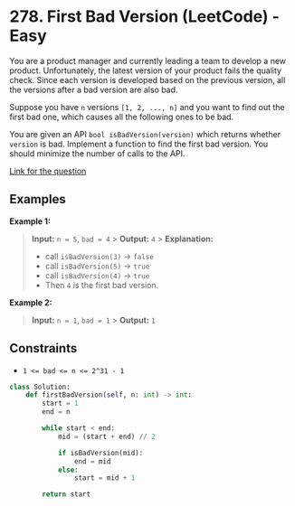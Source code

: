 # 278. First Bad Version (LeetCode) - Easy

You are a product manager and currently leading a team to develop a new product. Unfortunately, the latest version of your product fails the quality check. Since each version is developed based on the previous version, all the versions after a bad version are also bad.

Suppose you have `n` versions `[1, 2, ..., n]` and you want to find out the first bad one, which causes all the following ones to be bad.

You are given an API `bool isBadVersion(version)` which returns whether `version` is bad. Implement a function to find the first bad version. You should minimize the number of calls to the API.

[Link for the question](https://leetcode.com/problems/first-bad-version/)

## Examples

**Example 1:**

> **Input:** `n = 5`, `bad = 4` > **Output:** `4` > **Explanation:**
>
> - call `isBadVersion(3)` -> `false`
> - call `isBadVersion(5)` -> `true`
> - call `isBadVersion(4)` -> `true`
> - Then `4` is the first bad version.

**Example 2:**

> **Input:** `n = 1`, `bad = 1` > **Output:** `1`

## Constraints

- `1 <= bad <= n <= 2^31 - 1`

```python
class Solution:
    def firstBadVersion(self, n: int) -> int:
        start = 1
        end = n

        while start < end:
            mid = (start + end) // 2

            if isBadVersion(mid):
                end = mid
            else:
                start = mid + 1

        return start
```